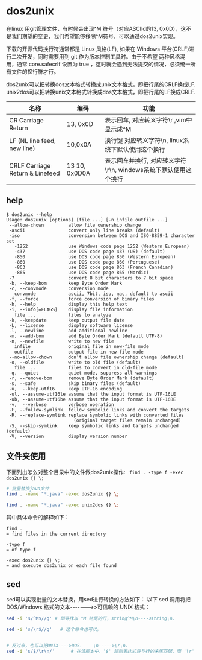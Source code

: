 
# dos2unix

在linux 用git管理文件，有时候会出现^M 符号（对应ASCIId的13, 0x0D），这不是我们期望的变更，我们希望能够移除^M符号，可以通过dos2unix实现。

 下载的开源代码换行符通常都是 Linux 风格(LF), 如果在 Windows 平台(CRLF)进行二次开发，同时需要用到 git 作为版本控制工具时。由于不希望 两种风格混用，通常 core.safecrlf 设置为 true ，这时就会遇到无法提交的情况，必须统一所有文件的换行符才行。

dos2unix可以把转换dos文本格式转换成unix文本格式，即把行尾的CRLF换成LF.
unix2dos可以把转换unix文本格式转换成dos文本格式，即把行尾的LF换成CRLF.

|名称|编码|功能|
|---|---|---|
|CR Carriage Return|13, 0x0D|表示回车, 对应转义字符\r ,vim中显示成^M|
|LF (NL line feed, new line)|10,0x0A|换行键 对应转义字符\n, linux系统下默认使用这个换行|
|CRLF Carriage Return & Linefeed|13 10, 0x0D0A|表示回车并换行, 对应转义字符\r\n, windows系统下默认使用这个换行|


## help
```
$ dos2unix --help
Usage: dos2unix [options] [file ...] [-n infile outfile ...]
 --allow-chown         allow file ownership change
 -ascii                convert only line breaks (default)
 -iso                  conversion between DOS and ISO-8859-1 character set
   -1252               use Windows code page 1252 (Western European)
   -437                use DOS code page 437 (US) (default)
   -850                use DOS code page 850 (Western European)
   -860                use DOS code page 860 (Portuguese)
   -863                use DOS code page 863 (French Canadian)
   -865                use DOS code page 865 (Nordic)
 -7                    convert 8 bit characters to 7 bit space
 -b, --keep-bom        keep Byte Order Mark
 -c, --convmode        conversion mode
   convmode            ascii, 7bit, iso, mac, default to ascii
 -f, --force           force conversion of binary files
 -h, --help            display this help text
 -i, --info[=FLAGS]    display file information
   file ...            files to analyze
 -k, --keepdate        keep output file date
 -L, --license         display software license
 -l, --newline         add additional newline
 -m, --add-bom         add Byte Order Mark (default UTF-8)
 -n, --newfile         write to new file
   infile              original file in new-file mode
   outfile             output file in new-file mode
 --no-allow-chown      don't allow file ownership change (default)
 -o, --oldfile         write to old file (default)
   file ...            files to convert in old-file mode
 -q, --quiet           quiet mode, suppress all warnings
 -r, --remove-bom      remove Byte Order Mark (default)
 -s, --safe            skip binary files (default)
 -u,  --keep-utf16     keep UTF-16 encoding
 -ul, --assume-utf16le assume that the input format is UTF-16LE
 -ub, --assume-utf16be assume that the input format is UTF-16BE
 -v,  --verbose        verbose operation
 -F, --follow-symlink  follow symbolic links and convert the targets
 -R, --replace-symlink replace symbolic links with converted files
                         (original target files remain unchanged)
 -S, --skip-symlink    keep symbolic links and targets unchanged (default)
 -V, --version         display version number

```
## 文件夹使用


下面列出怎么对整个目录中的文件做dos2unix操作:
` find . -type f -exec dos2unix {} \;`


``` bash
# 批量替换java文件
find . -name "*.java" -exec dos2unix {} \;

find . -name "*.java" -exec unix2dos {} \;

```


其中具体命令的解释如下：
```
find .
= find files in the current directory

-type f
= of type f

-exec dos2unix {} \;
= and execute dos2unix on each file found
```


## sed

sed可以实现批量的文本替换，用sed进行转换的方法如下：
以下 sed 调用将把 DOS/Windows 格式的文本------->>可信赖的 UNIX 格式：  
``` bash
sed -i 's/^M$//g' # 即寻找以 ^M 结尾的行，string^M\n----》string\n.

sed -i 's/\r$//g'   # 这个命令也可以。


# 反过来，也可以把UNIX---->DOS.    \n----->\r\n.
sed -i 's/$/\r\n/'      # 在该脚本中，'$' 规则表达式将与行的末尾匹配，而 '\r' 告诉 sed 在其之前插入一个回车。在换行之前插入回车，立即，每一行就以 CR/LF 结束。
```